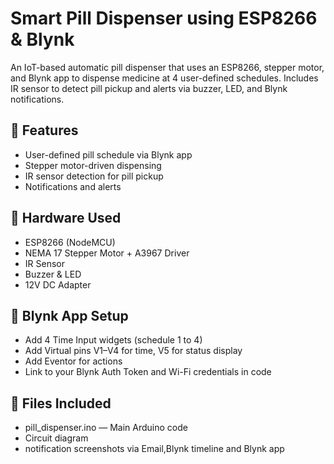 # Smart Pill Dispenser using ESP8266 & Blynk

An IoT-based automatic pill dispenser that uses an ESP8266, stepper motor, and Blynk app to dispense medicine at 4 user-defined schedules. Includes IR sensor to detect pill pickup and alerts via buzzer, LED, and Blynk notifications.

## 🚀 Features
- User-defined pill schedule via Blynk app
- Stepper motor-driven dispensing
- IR sensor detection for pill pickup
- Notifications and alerts

## 🔧 Hardware Used
- ESP8266 (NodeMCU)
- NEMA 17 Stepper Motor + A3967 Driver
- IR Sensor
- Buzzer & LED
- 12V DC Adapter

## 📱 Blynk App Setup
- Add 4 Time Input widgets (schedule 1 to 4)
- Add Virtual pins V1–V4 for time, V5 for status display
- Add Eventor for actions
- Link to your Blynk Auth Token and Wi-Fi credentials in code

## 📂 Files Included
- pill_dispenser.ino — Main Arduino code
- Circuit diagram
- notification screenshots via Email,Blynk timeline and Blynk app
